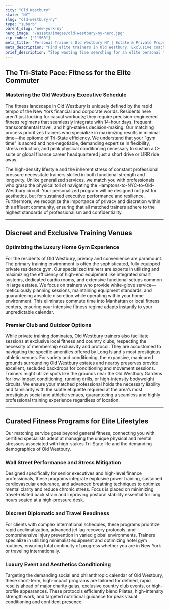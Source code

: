 ```yaml
---
city: "Old Westbury"
state: "NY"
slug: "old-westbury-ny"
type: "suburb"
parent_slug: "new-york-ny"
hero_image: "/assets/images/old-westbury-ny-hero.jpg"
zip_codes: ["11568"]
meta_title: "Personal Trainers Old Westbury NY | Estate & Private Property Fitness"
meta_description: "Find elite trainers in Old Westbury. Exclusive coaching for large private estates and customized training programs focusing on discretion."
brief_description: "Stop wasting time searching for an elite personal trainer in Old Westbury. Our concierge fitness matching service connects high-net-worth individuals and NYC executives with certified specialists who understand the demands of a Tri-State schedule. Whether you require private home gym instruction, discreet strength training, or specialized recovery programs for Wall Street performance, we guarantee a perfect, professional fit. Achieve optimal health without compromising your demanding pace. Find your expert Old Westbury trainer today."
---
```

## The Tri-State Pace: Fitness for the Elite Commuter

### Mastering the Old Westbury Executive Schedule
The fitness landscape in Old Westbury is uniquely defined by the rapid tempo of the New York financial and corporate worlds. Residents here aren't just looking for casual workouts; they require precision-engineered fitness regimens that seamlessly integrate with 14-hour days, frequent transcontinental travel, and high-stakes decision-making. Our matching process prioritizes trainers who specialize in maximizing results in minimal time—the epitome of Tri-State efficiency. We understand that your "gym time" is sacred and non-negotiable, demanding expertise in flexibility, stress reduction, and peak physical conditioning necessary to sustain a C-suite or global finance career headquartered just a short drive or LIRR ride away.

The high-density lifestyle and the inherent stress of constant professional pressure necessitate trainers skilled in both functional strength and longevity. Unlike generalized services, we match you with professionals who grasp the physical toll of navigating the Hamptons-to-NYC-to-Old-Westbury circuit. Your personalized program will be designed not just for aesthetics, but for sustained executive performance and resilience. Furthermore, we recognize the importance of privacy and discretion within this affluent community, ensuring that all matched trainers adhere to the highest standards of professionalism and confidentiality.

---

## Discreet and Exclusive Training Venues

### Optimizing the Luxury Home Gym Experience
For the residents of Old Westbury, privacy and convenience are paramount. The primary training environment is often the sophisticated, fully equipped private residence gym. Our specialized trainers are experts in utilizing and maximizing the efficiency of high-end equipment like integrated smart systems, dedicated cardio rooms, and extensive functional setups common in large estates. We focus on trainers who provide white-glove service—meticulously planning sessions, maintaining equipment standards, and guaranteeing absolute discretion while operating within your home environment. This eliminates commute time into Manhattan or local fitness centers, ensuring your intensive fitness regime adapts instantly to your unpredictable calendar.

### Premier Club and Outdoor Options
While private training dominates, Old Westbury trainers also facilitate sessions at exclusive local fitness and country clubs, respecting the necessity of membership exclusivity and protocol. They are accustomed to navigating the specific amenities offered by Long Island's most prestigious athletic venues. For variety and conditioning, the expansive, manicured grounds surrounding Old Westbury estates and nearby preserves provide excellent, secluded backdrops for conditioning and movement sessions. Trainers might utilize spots like the grounds near the Old Westbury Gardens for low-impact conditioning, running drills, or high-intensity bodyweight circuits. We ensure your matched professional holds the necessary liability and familiarity with the subtle etiquette required at the area’s most prestigious social and athletic venues, guaranteeing a seamless and highly professional training experience regardless of location.

---

## Curated Fitness Programs for Elite Lifestyles

Our matching service goes beyond general fitness, connecting you with certified specialists adept at managing the unique physical and mental stressors associated with high-stakes Tri-State life and the demanding demographics of Old Westbury.

### Wall Street Performance and Stress Mitigation
Designed specifically for senior executives and high-level finance professionals, these programs integrate explosive power training, sustained cardiovascular endurance, and advanced breathing techniques to optimize mental clarity and reduce chronic stress. Focus is placed on minimizing travel-related back strain and improving postural stability essential for long hours seated at a high-pressure desk.

### Discreet Diplomatic and Travel Readiness
For clients with complex international schedules, these programs prioritize rapid acclimatization, advanced jet lag recovery protocols, and comprehensive injury prevention in varied global environments. Trainers specialize in utilizing minimalist equipment and optimizing hotel gym routines, ensuring total continuity of progress whether you are in New York or traveling internationally.

### Luxury Event and Aesthetics Conditioning
Targeting the demanding social and philanthropic calendar of Old Westbury, these short-term, high-impact programs are tailored for defined, rapid results ahead of major charity galas, exclusive country club events, or high-profile appearances. These protocols efficiently blend Pilates, high-intensity strength work, and targeted nutritional guidance for peak visual conditioning and confident presence.